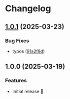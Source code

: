 # Changelog

## [1.0.1](https://github.com/fredrikaverpil/multipr/compare/v1.0.0...v1.0.1) (2025-03-23)


### Bug Fixes

* typos ([91a2f8d](https://github.com/fredrikaverpil/multipr/commit/91a2f8d6bda7fa7336789d7deb12777852751452))

## 1.0.0 (2025-03-19)


### Features

* Initial release 🎉
